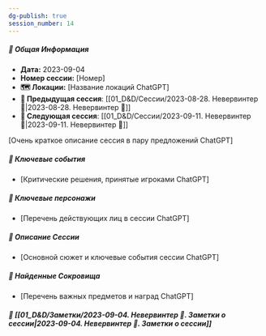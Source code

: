 ```yaml
---
dg-publish: true
session_number: 14
---
```


##### 📅 Общая Информация

- **Дата:** 2023-09-04
- **Номер cессии:** [Номер]
- **🗺️ Локации:** [Название локаций ChatGPT]
- **🔗 Предыдущая сессия**: [[01_D&D/Сессии/2023-08-28. Невервинтер 🛑\|2023-08-28. Невервинтер 🛑]]
- **🔗 Следующая сессия**: [[01_D&D/Сессии/2023-09-11. Невервинтер 🛑\|2023-09-11. Невервинтер 🛑]]

[Очень краткое описание сессия в пару предложений ChatGPT]
##### 🔑 **Ключевые события** 
- [Критические решения, принятые игроками ChatGPT]
##### 🧍 **Ключевые персонажи** 
- [Перечень действующих лиц в сессии ChatGPT]
##### 📖 **Описание Сессии** 
- [Основной сюжет и ключевые события сессии ChatGPT]
##### 💎 **Найденные Сокровища** 
- [Перечень важных предметов и наград ChatGPT]
##### 📝 **[[01_D&D/Заметки/2023-09-04. Невервинтер 🛑. Заметки о сессии\|2023-09-04. Невервинтер 🛑. Заметки о сессии]]**
